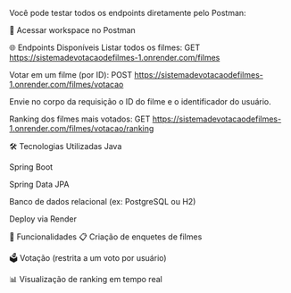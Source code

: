 Você pode testar todos os endpoints diretamente pelo Postman:

🔗 Acessar workspace no Postman

🌐 Endpoints Disponíveis
Listar todos os filmes:
GET https://sistemadevotacaodefilmes-1.onrender.com/filmes

Votar em um filme (por ID):
POST https://sistemadevotacaodefilmes-1.onrender.com/filmes/votacao

Envie no corpo da requisição o ID do filme e o identificador do usuário.

Ranking dos filmes mais votados:
GET https://sistemadevotacaodefilmes-1.onrender.com/filmes/votacao/ranking

🛠 Tecnologias Utilizadas
Java

Spring Boot

Spring Data JPA

Banco de dados relacional (ex: PostgreSQL ou H2)

Deploy via Render

📌 Funcionalidades
📋 Criação de enquetes de filmes

🗳 Votação (restrita a um voto por usuário)

📊 Visualização de ranking em tempo real

